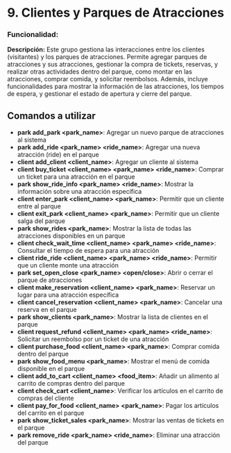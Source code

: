 # **9. Clientes y Parques de Atracciones**

### Funcionalidad: 

**Descripción:** Este grupo gestiona las interacciones entre los clientes (visitantes) y los parques de atracciones. Permite agregar parques de atracciones y sus atracciones, gestionar la compra de tickets, reservas, y realizar otras actividades dentro del parque, como montar en las atracciones, comprar comida, y solicitar reembolsos. Además, incluye funcionalidades para mostrar la información de las atracciones, los tiempos de espera, y gestionar el estado de apertura y cierre del parque.

## Comandos a utilizar

- **park add_park <park_name>**: Agregar un nuevo parque de atracciones al sistema
- **park add_ride <park_name> <ride_name>**: Agregar una nueva atracción (ride) en el parque
- **client add_client <client_name>**: Agregar un cliente al sistema
- **client buy_ticket <client_name> <park_name> <ride_name>**: Comprar un ticket para una atracción en el parque
- **park show_ride_info <park_name> <ride_name>**: Mostrar la información sobre una atracción específica
- **client enter_park <client_name> <park_name>**: Permitir que un cliente entre al parque
- **client exit_park <client_name> <park_name>**: Permitir que un cliente salga del parque
- **park show_rides <park_name>**: Mostrar la lista de todas las atracciones disponibles en un parque
- **client check_wait_time <client_name> <park_name> <ride_name>**: Consultar el tiempo de espera para una atracción
- **client ride_ride <client_name> <park_name> <ride_name>**: Permitir que un cliente monte una atracción
- **park set_open_close <park_name> <open/close>**: Abrir o cerrar el parque de atracciones
- **client make_reservation <client_name> <park_name>**: Reservar un lugar para una atracción específica
- **client cancel_reservation <client_name> <park_name>**: Cancelar una reserva en el parque
- **park show_clients <park_name>**: Mostrar la lista de clientes en el parque
- **client request_refund <client_name> <park_name> <ride_name>**: Solicitar un reembolso por un ticket de una atracción
- **client purchase_food <client_name> <park_name>**: Comprar comida dentro del parque
- **park show_food_menu <park_name>**: Mostrar el menú de comida disponible en el parque
- **client add_to_cart <client_name> <food_item>**: Añadir un alimento al carrito de compras dentro del parque
- **client check_cart <client_name>**: Verificar los artículos en el carrito de compras del cliente
- **client pay_for_food <client_name> <park_name>**: Pagar los artículos del carrito en el parque
- **park show_ticket_sales <park_name>**: Mostrar las ventas de tickets en el parque
- **park remove_ride <park_name> <ride_name>**: Eliminar una atracción del parque

